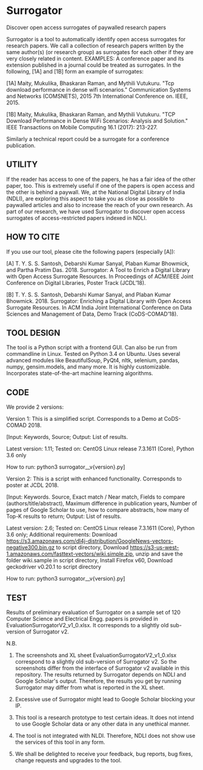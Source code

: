 # Surrogator
Discover open access surrogates of paywalled research papers

Surrogator is a tool to automatically identify open access surrogates for research papers.
We call a collection of research papers written by the same author(s) (or research group) as surrogates for each other if they are very closely related in content.
EXAMPLES: 
A conference paper and its extension published in a journal could be treated as surrogates. 
In the following, [1A] and [1B] form an example of surrogates:

[1A] Maity, Mukulika, Bhaskaran Raman, and Mythili Vutukuru. "Tcp download performance in dense wifi scenarios." Communication Systems and Networks (COMSNETS), 2015 7th International Conference on. IEEE, 2015.

[1B] Maity, Mukulika, Bhaskaran Raman, and Mythili Vutukuru. "TCP Download Performance in Dense WiFi Scenarios: Analysis and Solution." IEEE Transactions on Mobile Computing 16.1 (2017): 213-227.

Similarly a technical report could be a surrogate for a conference publication.

UTILITY
-------
If the reader has access to one of the papers, he has a fair idea of the other paper, too. This is extremely useful if one of the papers is open access and the other is behind a paywall. We, at the National Digital Library of India (NDLI), are exploring this aspect to take you as close as possible to paywalled articles and also to increase the reach of your own research. As part of our research, we have used Surrogator to discover open access surrogates of access-restricted papers indexed in NDLI.

HOW TO CITE
-----------
If you use our tool, please cite the following papers (especially [A]):

[A] T. Y. S. S. Santosh, Debarshi Kumar Sanyal, Plaban Kumar Bhowmick, and Partha Pratim Das. 2018. Surrogator: A Tool to Enrich a Digital Library with Open Access Surrogate Resources. In Proceedings of ACM/IEEE Joint Conference on Digital Libraries, Poster Track (JCDL’18).

[B] T. Y. S. S. Santosh, Debarshi Kumar Sanyal, and Plaban Kumar Bhowmick. 2018. Surrogator: Enriching a Digital Library with Open Access Surrogate Resources. In ACM India Joint International Conference on Data Sciences and Management of Data, Demo Track (CoDS-COMAD’18).

TOOL DESIGN
-----------
The tool is a Python script with a frontend GUI. Can also be run from commandline in Linux. Tested on Python 3.4 on Ubuntu.
Uses several advanced modules like BeautifulSoup, PyQt4, nltk, selenium, pandas, numpy, gensim.models, and many more. It is highly customizable. Incorporates state-of-the-art machine learning algorithms.


CODE
----
We provide 2 versions:

Version 1: This is a simplified script. Corresponds to a Demo at CoDS-COMAD 2018.

 [Input: Keywords, Source; Output: List of results.

 Latest version: 1.11; Tested on: CentOS Linux release 7.3.1611 (Core), Python 3.6 only

 How to run: python3 surrogator__v{version}.py]


Version 2: This is a script with enhanced functionality. Corresponds to poster at JCDL 2018.

[Input: Keywords. Source, Exact match / Near match, Fields to compare (authors/title/abstract), Maximum difference in publication years, Number of pages of Google Scholar to use, how to compare abstracts, how many of Top-K results to return; Output: List of results.

 Latest version: 2.6; Tested on: CentOS Linux release 7.3.1611 (Core), Python 3.6 only; Additional requirements: Download https://s3.amazonaws.com/dl4j-distribution/GoogleNews-vectors-negative300.bin.gz to script directory, Download  https://s3-us-west-1.amazonaws.com/fasttext-vectors/wiki.simple.zip, unzip and save the folder wiki.sample in script directory, Install Firefox v60, Download geckodriver v0.20.1 to script directory

 How to run: python3 surrogator__v{version}.py]


TEST
----
Results of preliminary evaluation of Surrogator on a sample set of 120 Computer Science and Electrical Engg. papers is provided in EvaluationSurrogatorV2_v1_0.xlsx. It corresponds to a slightly old sub-version of Surrogator v2.


N.B. 
1. The screenshots and XL sheet EvaluationSurrogatorV2_v1_0.xlsx correspond to a slightly old sub-version of Surrogator v2. So the screenshots differ from the interface of Surrogator v2 available in this repository. The results returned by Surrogator depends on NDLI and Google Scholar's output. Therefore, the results you get by running Surrogator may differ from what is reported in the XL sheet.

2. Excessive use of Surrogator might lead to Google Scholar blocking your IP.

3. This tool is a research prototype to test certain ideas. It does not intend to use Google Scholar data or any other data in any unethical manner.

4. The tool is not integrated with NLDI. Therefore, NDLI does not show use the services of this tool in any form.

5. We shall be delighted to receive your feedback, bug reports, bug fixes, change requests and upgrades to the tool.


